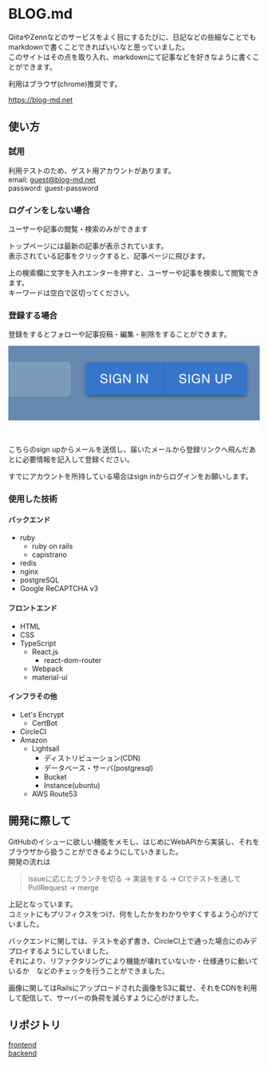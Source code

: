 # BLOG.md

QiitaやZennなどのサービスをよく目にするたびに、日記などの些細なことでもmarkdownで書くことできればいいなと思っていました。  
このサイトはその点を取り入れ、markdownにて記事などを好きなように書くことができます。  

利用はブラウザ(chrome)推奨です。

<https://blog-md.net>

## 使い方

### 試用

利用テストのため、ゲスト用アカウントがあります。  
email: guest@blog-md.net  
password: guest-password  

### ログインをしない場合

ユーザーや記事の閲覧・検索のみができます

トップページには最新の記事が表示されています。  
表示されている記事をクリックすると、記事ページに飛びます。

上の検索欄に文字を入れエンターを押すと、ユーザーや記事を検索して閲覧できます。  
キーワードは空白で区切ってください。

### 登録する場合

登録をするとフォローや記事投稿・編集・削除をすることができます。

![img1](./buttons.png)

こちらのsign upからメールを送信し、届いたメールから登録リンクへ飛んだあとに必要情報を記入して登録ください。  

すでにアカウントを所持している場合はsign inからログインをお願いします。

### 使用した技術

#### バックエンド

- ruby
  - ruby on rails
  - capistrano
- redis
- nginx
- postgreSQL
- Google ReCAPTCHA v3

#### フロントエンド

- HTML
- CSS
- TypeScript
  - React.js
    - react-dom-router
  - Webpack
  - material-ui

#### インフラその他

- Let's Encrypt
  - CertBot
- CircleCI
- Amazon
  - Lightsail
    - ディストリビューション(CDN)
    - データベース・サーバ(postgresql)
    - Bucket
    - Instance(ubuntu)
  - AWS Route53


## 開発に際して

GitHubのイシューに欲しい機能をメモし、はじめにWebAPIから実装し、それをブラウザから扱うことができるようにしていきました。  
開発の流れは  
> issueに応じたブランチを切る -> 実装をする -> CIでテストを通してPullRequest -> merge  

上記となっています。  
コミットにもプリフィクスをつけ、何をしたかをわかりやすくするよう心がけていました。

バックエンドに関しては、テストを必ず書き、CircleCI上で通った場合にのみデプロイするようにしていました。  
それにより、リファクタリングにより機能が壊れていないか・仕様通りに動いているか　などのチェックを行うことができました。

画像に関してはRailsにアップロードされた画像をS3に載せ、それをCDNを利用して配信して、サーバーの負荷を減らすように心がけました。  

## リポジトリ

[frontend](https://github.com/kotarou1192/blog_client)  
[backend](https://github.com/kotarou1192/blog_api)
